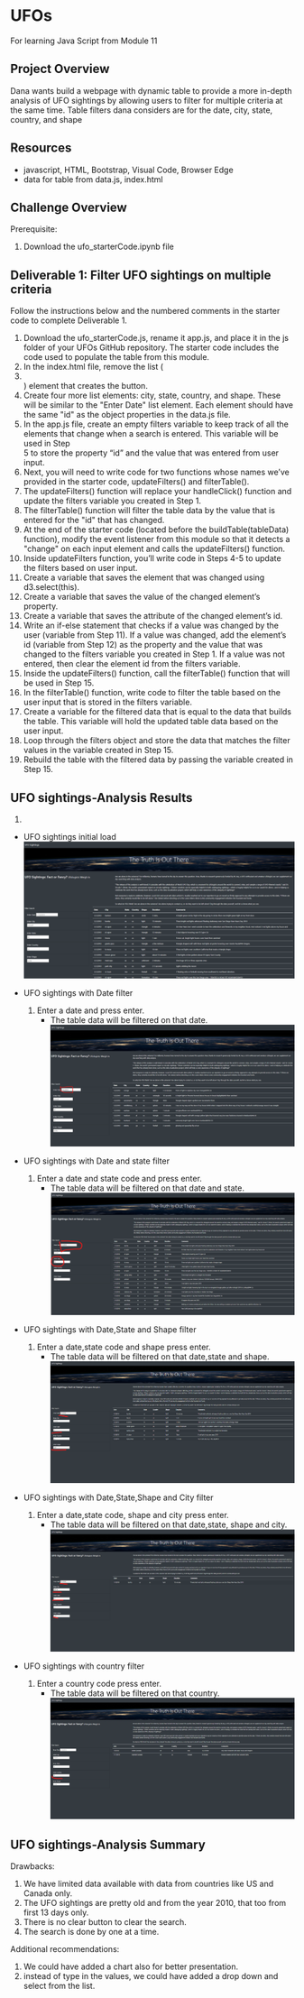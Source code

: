 # UFOs
For learning Java Script from Module 11

## Project Overview
Dana wants build a webpage with dynamic table to provide a more in-depth analysis of UFO sightings by allowing users to filter for multiple criteria at the same time. Table filters dana considers are for the date, city, state, country, and shape

## Resources
- javascript, HTML, Bootstrap, Visual Code, Browser Edge
- data for table from data.js, index.html

## Challenge Overview
Prerequisite:
1.  Download the ufo_starterCode.ipynb file 


## Deliverable 1:  Filter UFO sightings on multiple criteria

Follow the instructions below and the numbered comments in the starter code to complete Deliverable 1.

1.	Download the ufo_starterCode.js, rename it app.js, and place it in the js folder of your UFOs GitHub repository. The starter code includes the code used to 
    populate the table from this module.
2.	In the index.html file, remove the list (<li></li>) element that creates the button.
3.	Create four more list elements: city, state, country, and shape. These will be similar to the "Enter Date" list element. Each element should have the same "id" 
    as the object properties in the data.js file.
4.  In the app.js file, create an empty filters variable to keep track of all the elements that change when a search is entered. This variable will be used in Step  
    5 to store the property “id” and the value that was entered from user input.
5.  Next, you will need to write code for two functions whose names we’ve provided in the starter code, updateFilters() and filterTable().
6.  The updateFilters() function will replace your handleClick() function and update the filters variable you created in Step 1.
7.  The filterTable() function will filter the table data by the value that is entered for the "id" that has changed.
8.  At the end of the starter code (located before the buildTable(tableData) function), modify the event listener from this module so that it detects a "change" on 
    each input element and calls the updateFilters() function.
9.  Inside updateFilters function, you’ll write code in Steps 4-5 to update the filters based on user input.
10. Create a variable that saves the element that was changed using d3.select(this).
11. Create a variable that saves the value of the changed element’s property.
12. Create a variable that saves the attribute of the changed element’s id.
13. Write an if-else statement that checks if a value was changed by the user (variable from Step 11). If a value was changed, add the element’s id (variable from 
    Step 12) as the property and the value that was changed to the filters variable you created in Step 1. If a value was not entered, then clear the element id from the filters variable.
14. Inside the updateFilters() function, call the filterTable() function that will be used in Step 15.
15. In the filterTable() function, write code to filter the table based on the user input that is stored in the filters variable.
15. Create a variable for the filtered data that is equal to the data that builds the table. This variable will hold the updated table data based on the user input.
16. Loop through the filters object and store the data that matches the filter values in the variable created in Step 15.
17. Rebuild the table with the filtered data by passing the variable created in Step 15.


## UFO sightings-Analysis Results
1.  

- UFO sightings initial load
    ![image_name](https://github.com/raneymjohnGit/UFOs/blob/main/static/Images/UFO_Sightings.png)

- UFO sightings with Date filter
    1.  Enter a date and press enter.
        -   The table data will be filtered on that date.
    ![image_name](https://github.com/raneymjohnGit/UFOs/blob/main/static/Images/UFO_Sightings_date_filter.png)

- UFO sightings with Date and state filter
    1.  Enter a date and state code and press enter.
        -   The table data will be filtered on that date and state.
    ![image_name](https://github.com/raneymjohnGit/UFOs/blob/main/static/Images/UFO_Sightings_dateAndState_filter.png)
 
- UFO sightings with Date,State and Shape filter
    1.  Enter a date,state code and shape press enter.
        -   The table data will be filtered on that date,state and shape.
    ![image_name](https://github.com/raneymjohnGit/UFOs/blob/main/static/Images/UFO_Sightings_DateStateShape_filter.png)

- UFO sightings with Date,State,Shape and City filter
    1.  Enter a date,state code, shape and city press enter.
        -   The table data will be filtered on that date,state, shape and city. 
    ![image_name](https://github.com/raneymjohnGit/UFOs/blob/main/static/Images/UFO_Sightings_DateStateShapeCity_filter.png)

- UFO sightings with country filter
    1.  Enter a country code press enter.
        -   The table data will be filtered on that country. 
    ![image_name](https://github.com/raneymjohnGit/UFOs/blob/main/static/Images/UFO_Sightings_Country_filter.png)

## UFO sightings-Analysis Summary

Drawbacks:
1.  We have limited data available with data from countries like US and Canada only.
2.  The UFO sightings are pretty old and from the year 2010, that too from first 13 days only.
3.  There is no clear button to clear the search.
4.  The search is done by one at a time.  

Additional recommendations:

1.  We could have added a chart also for better presentation.
2.  instead of type in the values, we could have added a drop down and select from the list.